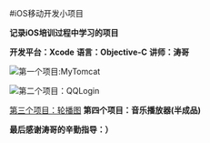 #iOS移动开发小项目

**记录iOS培训过程中学习的项目**

**开发平台：Xcode**
**语言：Objective-C**
**讲师：涛哥**

![第一个项目:MyTomcat](https://github.com/Soulmk/MyGit/blob/master/iOS%E7%A7%BB%E5%8A%A8%E5%BC%80%E5%8F%91%E5%B0%8F%E9%A1%B9%E7%9B%AE/MyTomCat/%E9%A1%B9%E7%9B%AE%E6%88%AA%E5%9B%BE%26%E6%95%88%E6%9E%9C%E8%A7%86%E9%A2%91/Simulator%20Screen%20Shot%202016%E5%B9%B44%E6%9C%8814%E6%97%A5%2014.15.54.png "我的汤姆猫")

![第二个项目：QQLogin](https://github.com/Soulmk/MyGit/blob/master/iOS%E7%A7%BB%E5%8A%A8%E5%BC%80%E5%8F%91%E5%B0%8F%E9%A1%B9%E7%9B%AE/%E4%BB%BFQQ%E7%99%BB%E9%99%86%E7%95%8C%E9%9D%A2/%E9%A1%B9%E7%9B%AE%E6%88%AA%E5%9B%BE%26%E6%95%88%E6%9E%9C%E8%A7%86%E9%A2%91/%E4%B8%BB%E7%95%8C%E9%9D%A2.png "仿QQ登陆界面")

[第三个项目：轮播图](https://github.com/Soulmk/MyGit/blob/master/iOS%E7%A7%BB%E5%8A%A8%E5%BC%80%E5%8F%91%E5%B0%8F%E9%A1%B9%E7%9B%AE/%E8%BD%AE%E6%92%AD%E5%9B%BE/%E9%A1%B9%E7%9B%AE%E8%BF%90%E8%A1%8C%E6%95%88%E6%9E%9C%E8%A7%86%E9%A2%91/l%E8%BD%AE%E6%92%AD%E5%9B%BE.mov)
**第四个项目：音乐播放器(半成品)**


**最后感谢涛哥的辛勤指导：）**